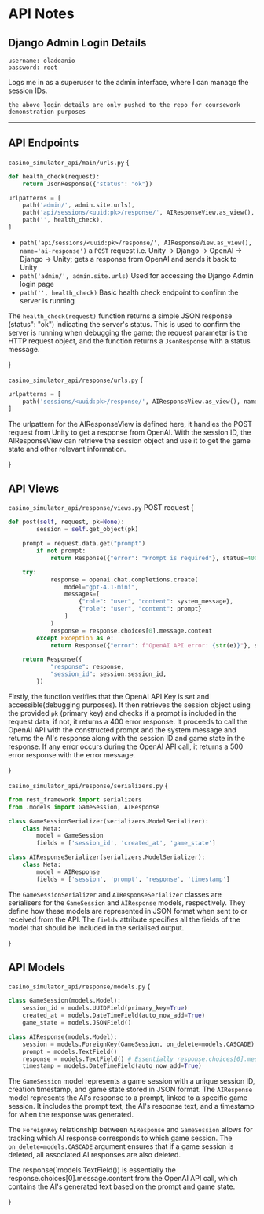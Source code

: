 # API Notes

## Django Admin Login Details

```plaintext
username: oladeanio
password: root
```

Logs me in as a superuser to the admin interface, where I can manage the session IDs.

`the above login details are only pushed to the repo for coursework demonstration purposes`

---

## API Endpoints

`casino_simulator_api/main/urls.py` {

```python
def health_check(request):
    return JsonResponse({"status": "ok"})

urlpatterns = [
    path('admin/', admin.site.urls),
    path('api/sessions/<uuid:pk>/response/', AIResponseView.as_view(), name='ai-response'),
    path('', health_check),
]
```

- `path('api/sessions/<uuid:pk>/response/', AIResponseView.as_view(), name='ai-response')` a ``POST`` request i.e. Unity -> Django -> OpenAI -> Django -> Unity; gets a response from OpenAI and sends it back to Unity
- `path('admin/', admin.site.urls)` Used for accessing the Django Admin login page
- `path('', health_check)` Basic health check endpoint to confirm the server is running

The `health_check(request)` function returns a simple JSON response (status": "ok") indicating the server's status. This is used to confirm the server is running when debugging the game; the request parameter is the HTTP request object, and the function returns a `JsonResponse` with a status message.

}

`casino_simulator_api/response/urls.py` {

```python
urlpatterns = [
    path('sessions/<uuid:pk>/response/', AIResponseView.as_view(), name='ai-response'),
]
```

The urlpattern for the AIResponseView is defined here, it handles the POST request from Unity to get a response from OpenAI.
With the session ID, the AIResponseView can retrieve the session object and use it to get the game state and other relevant information.

}

## API Views

`casino_simulator_api/response/views.py` POST request {

```python
def post(self, request, pk=None):
        session = self.get_object(pk)

    prompt = request.data.get("prompt")
        if not prompt:
            return Response({"error": "Prompt is required"}, status=400)

    try:
            response = openai.chat.completions.create(
                model="gpt-4.1-mini",
                messages=[
                    {"role": "user", "content": system_message},
                    {"role": "user", "content": prompt}
                ]
            )
            response = response.choices[0].message.content
        except Exception as e:
            return Response({"error": f"OpenAI API error: {str(e)}"}, status=500)

    return Response({
            "response": response,
            "session_id": session.session_id,
        })

```

Firstly, the function verifies that the OpenAI API Key is set and accessible(debugging purposes). It then retrieves the session object using the provided `pk` (primary key) and checks if a prompt is included in the request data, if not, it returns a 400 error response. It proceeds to call the OpenAI API with the constructed prompt and the system message and returns the AI's response along with the session ID and game state in the response. If any error occurs during the OpenAI API call, it returns a 500 error response with the error message.

}

`casino_simulator_api/response/serializers.py` {

```python
from rest_framework import serializers
from .models import GameSession, AIResponse

class GameSessionSerializer(serializers.ModelSerializer):
    class Meta:
        model = GameSession
        fields = ['session_id', 'created_at', 'game_state']

class AIResponseSerializer(serializers.ModelSerializer):
    class Meta:
        model = AIResponse
        fields = ['session', 'prompt', 'response', 'timestamp']
```

The `GameSessionSerializer` and `AIResponseSerializer` classes are serialisers for the `GameSession` and `AIResponse` models, respectively. They define how these models are represented in JSON format when sent to or received from the API. The `fields` attribute specifies all the fields of the model that should be included in the serialised output.

}

## API Models

`casino_simulator_api/response/models.py` {

```python
class GameSession(models.Model):
    session_id = models.UUIDField(primary_key=True) 
    created_at = models.DateTimeField(auto_now_add=True)
    game_state = models.JSONField()

class AIResponse(models.Model):
    session = models.ForeignKey(GameSession, on_delete=models.CASCADE)
    prompt = models.TextField()
    response = models.TextField() # Essentially response.choices[0].message.content
    timestamp = models.DateTimeField(auto_now_add=True)
```

The `GameSession` model represents a game session with a unique session ID, creation timestamp, and game state stored in JSON format. The `AIResponse` model represents the AI's response to a prompt, linked to a specific game session. It includes the prompt text, the AI's response text, and a timestamp for when the response was generated.

The `ForeignKey` relationship between `AIResponse` and `GameSession` allows for tracking which AI response corresponds to which game session. The `on_delete=models.CASCADE` argument ensures that if a game session is deleted, all associated AI responses are also deleted.

The response(`models.TextField()) is essentially the response.choices[0].message.content from the OpenAI API call, which contains the AI's generated text based on the prompt and game state.

}
